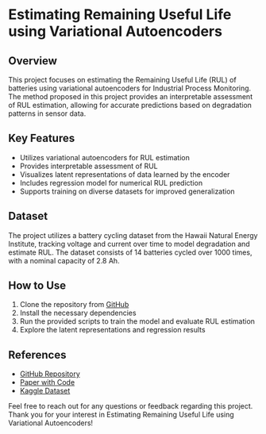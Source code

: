 # Estimating Remaining Useful Life using Variational Autoencoders

## Overview
This project focuses on estimating the Remaining Useful Life (RUL) of batteries using variational autoencoders for Industrial Process Monitoring. The method proposed in this project provides an interpretable assessment of RUL estimation, allowing for accurate predictions based on degradation patterns in sensor data.

## Key Features
- Utilizes variational autoencoders for RUL estimation
- Provides interpretable assessment of RUL
- Visualizes latent representations of data learned by the encoder
- Includes regression model for numerical RUL prediction
- Supports training on diverse datasets for improved generalization

## Dataset
The project utilizes a battery cycling dataset from the Hawaii Natural Energy Institute, tracking voltage and current over time to model degradation and estimate RUL. The dataset consists of 14 batteries cycled over 1000 times, with a nominal capacity of 2.8 Ah.

## How to Use
1. Clone the repository from [GitHub](https://github.com/NahuelCostaCortez/Remaining-Useful-Life-Estimation-Variational)
2. Install the necessary dependencies
3. Run the provided scripts to train the model and evaluate RUL estimation
4. Explore the latent representations and regression results

## References
- [GitHub Repository](https://github.com/NahuelCostaCortez/Remaining-Useful-Life-Estimation-Variational)
- [Paper with Code](https://paperswithcode.com/paper/variational-encoding-approach-for)
- [Kaggle Dataset](https://www.kaggle.com/datasets/ignaciovinuales/battery-remaining-useful-life-rul)

Feel free to reach out for any questions or feedback regarding this project. Thank you for your interest in Estimating Remaining Useful Life using Variational Autoencoders!
